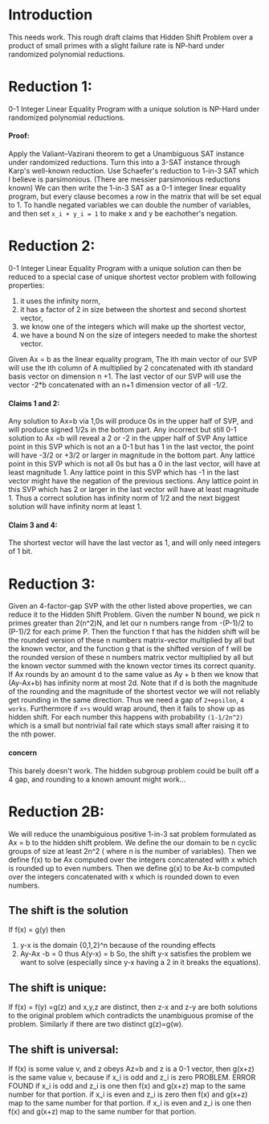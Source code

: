# Introduction
This needs work.
This rough draft claims that Hidden Shift Problem over a product of small primes with a slight failure rate
is NP-hard under randomized polynomial reductions.
# Reduction 1:
0-1 Integer Linear Equality Program with a unique solution is NP-Hard under randomized polynomial reductions.
#### Proof: 
Apply the Valiant–Vazirani theorem to get a Unambiguous SAT instance under randomized reductions.
Turn this into a 3-SAT instance through Karp's well-known reduction.
Use Schaefer's reduction to 1-in-3 SAT which I believe is parsimonious. 
(There are messier parsimonious reductions known) 
We can then write the 1-in-3 SAT as a 0-1 integer linear equality program,
but every clause becomes a row in the matrix that will be set equal to 1.
To handle negated variables we can double the number of variables,
and then set  ```x_i + y_i = 1``` to make x and y be eachother's negation.
# Reduction 2:
0-1 Integer Linear Equality Program with a unique solution 
can then be reduced to a special case of unique shortest vector problem with following properties:
1. it uses the infinity norm,
2. it has a factor of 2 in size between the shortest and second shortest vector,
3. we know one of the integers which will make up the shortest vector,
4. we have a bound N on the size of integers needed to make the shortest vector.

Given Ax = b as the linear equality program,
The ith main vector of our SVP will use the ith column of A multiplied by 2 
concatenated with ith standard basis vector on dimension n +1.
The last vector of our SVP will use the vector -2*b 
concatenated with an n+1 dimension vector of all -1/2.
#### Claims 1 and 2:
Any solution to Ax=b via 1,0s will produce 0s in the upper half of SVP,
and will produce signed 1/2s in the bottom part.
Any incorrect but still 0-1 solution to Ax =b will reveal a 2 or -2 in the upper half of SVP
Any lattice point in this SVP which is not an a 0-1 but has 1 in the last vector,
the point will have -3/2 or +3/2 or larger in magnitude in the bottom part.
Any lattice point in this SVP which is not all 0s but has a 0 in the last vector,
will have at least magnitude 1.
Any lattice point in this SVP which has -1 in the last vector might have the negation of the previous sections.
Any lattice point in this SVP which has 2 or larger in the last vector will have at least magnitude 1.
Thus a correct solution has infinity norm of 1/2 and the next biggest solution will have infinity norm at least 1.
#### Claim 3 and 4:
The shortest vector will have the last vector as 1, and will only need integers of 1 bit.

# Reduction 3: 

Given an 4-factor-gap SVP with the other listed above properties, we can reduce it to the Hidden Shift Problem.
Given the number N bound, we pick n primes greater than 2(n^2)N, 
and let our n numbers range from  -(P-1)/2 to (P-1)/2 for each prime P.
Then the function f that has the hidden shift will be the rounded version of these n numbers matrix-vector multiplied by all but the known vector,
and the function g that is the shifted version of f will be the rounded version of these n numbers matrix vector multiplied by all 
but the known vector summed with the known vector times its correct quanity.
If Ax rounds by an amount d to the same value as Ay + b then we know that (Ay-Ax+b) has infinity norm at most 2d.
Note that if d is both the magnitude of the rounding and the magnitude of the shortest vector we will not reliably get rounding in the same direction.
Thus we need a gap of ```2+epsilon```, ```4 works```.
Furthermore if ```x+s``` would wrap around, then it fails to show up as hidden shift.
For each number this happens with probability ```(1-1/2n^2) ```
which is a small but nontrivial fail rate which stays small after raising it to the nth power.

#### concern
This barely doesn't work.
The hidden subgroup problem could be built off a 4 gap, and rounding to a known amount might work...

# Reduction 2B:
We will reduce the unambiguious positive 1-in-3 sat problem formulated as Ax = b to the hidden shift problem.
We define the our domain to be n cyclic groups of size at least 2n^2 ( where n is the number of variables).
Then we define f(x) to be Ax computed over the integers concatenated with x which is rounded up to even numbers.
Then we define g(x) to be Ax-b computed over the integers concatenated with x which is rounded down to even numbers.

## The shift is the solution
If f(x) = g(y) then
1. y-x is the domain {0,1,2}^n because of the rounding effects
2. Ay-Ax -b = 0 thus A(y-x) = b
So, the shift y-x satisfies the problem we want to solve
(especially since y-x having a 2 in it breaks the equations).

## The shift is unique:
If f(x) = f(y) =g(z) and x,y,z are distinct,
then z-x and z-y are both solutions to the original problem
which contradicts the unambiguous promise of the problem.
Similarly if there are two distinct g(z)=g(w).

## The shift is universal:
If f(x) is some value v, and z obeys Az=b and z is a 0-1 vector,
then g(x+z) is the same value v,
because if x_i is odd and z_i is zero PROBLEM. ERROR FOUND
if x_i is odd and z_i is one then f(x) and g(x+z) map to the same number for that portion.
if x_i is even and z_i is zero then f(x) and g(x+z) map to the same number for that portion.
if x_i is even and z_i is one then f(x) and g(x+z) map to the same number for that portion.


